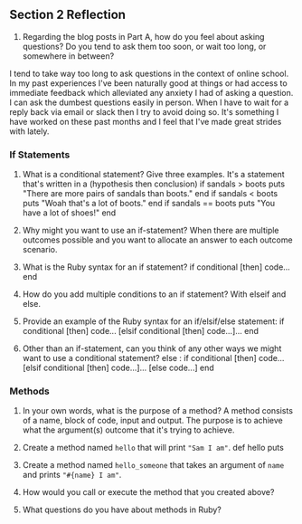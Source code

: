 ## Section 2 Reflection

1. Regarding the blog posts in Part A, how do you feel about asking questions? Do you tend to ask them too soon, or wait too long, or somewhere in between?

I tend to take way too long to ask questions in the context of online school. In my past experiences I've been naturally good at things or had access to immediate feedback which alleviated any anxiety I had of asking a question. I can ask the dumbest questions easily in person. When I have to wait for a reply back via email or slack then I try to avoid doing so. It's something I have worked on these past months and I feel that I've made great strides with lately.

### If Statements

1. What is a conditional statement? Give three examples.
It's a statement that's written in a (hypothesis then conclusion)
if sandals > boots
  puts "There are more pairs of sandals than boots."
end
if sandals < boots
  puts "Woah that's a lot of boots."
end
if sandals == boots
  puts "You have a lot of shoes!"
end

1. Why might you want to use an if-statement?
When there are multiple outcomes possible and you want to allocate an answer to each outcome scenario.

1. What is the Ruby syntax for an if statement?
if conditional [then]
  code...
end

1. How do you add multiple conditions to an if statement?
With elseif and else.

1. Provide an example of the Ruby syntax for an if/elsif/else statement:
if conditional [then]
  code...
[elsif conditional [then]
  code...]...
end

1. Other than an if-statement, can you think of any other ways we might want to use a conditional statement?
else :
if conditional [then]
  code...
[elsif conditional [then]
  code...]...
[else
  code...]
end

### Methods

1. In your own words, what is the purpose of a method?
A method consists of a name, block of code, input and output. The purpose is to achieve what the argument(s) outcome that it's trying to achieve.

1. Create a method named `hello` that will print `"Sam I am"`.
def hello
  puts

1. Create a method named `hello_someone` that takes an argument of `name` and prints `"#{name} I am"`.

1. How would you call or execute the method that you created above?

1. What questions do you have about methods in Ruby?
